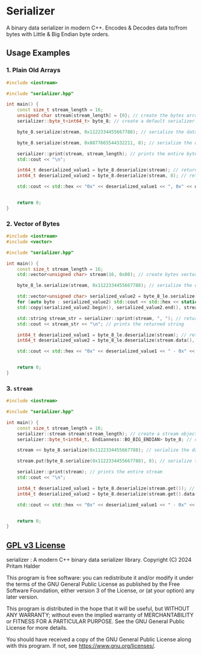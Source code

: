 # Serializer

A binary data serializer in modern C++. Encodes & Decodes data to/from bytes with Little & Big Endian byte orders.

## Usage Examples

### 1. Plain Old Arrays

```cpp
#include <iostream>

#include "serializer.hpp"

int main() {
    const size_t stream_length = 16;
    unsigned char stream[stream_length] = {0}; // create the bytes array
    serializer::byte_t<int64_t> byte_8; // create a default serializer object (Big Endian) of 8 bytes

    byte_8.serialize(stream, 0x1122334455667788); // serialize the data and start putting it from 0 index of bytes array

    byte_8.serialize(stream, 0x8877665544332211, 8); // serialize the data and start putting it from 8th index of bytes array

    serializer::print(stream, stream_length); // prints the entire bytes array (default delimeter "<space>")
    std::cout << "\n";

    int64_t deserialized_value1 = byte_8.deserialize(stream); // returns the data after deserializing from 0 index of bytes array
    int64_t deserialized_value2 = byte_8.deserialize(stream, 8); // returns the data after deserializing from 8th index of bytes array

    std::cout << std::hex << "0x" << deserialized_value1 << ", 0x" << deserialized_value2 << std::dec << "\n";


    return 0;
}

```

### 2. Vector of Bytes

```cpp
#include <iostream>
#include <vector>

#include "serializer.hpp"

int main() {
    const size_t stream_length = 16;
    std::vector<unsigned char> stream(16, 0x00); // create bytes vector with size & default values

    byte_8_le.serialize(stream, 0x1122334455667788); // serialize the data and start putting it from 0 index of bytes vector (using the libray provided, 8-byte signed integer in little endian byte order - object)

    std::vector<unsigned char> serialized_value2 = byte_8_le.serialize(0x1122334455667788); // returns the bytes vector of the serialized data
    for (auto byte : serialized_value2) std::cout << std::hex << static_cast<uint>(byte) << " "; std::cout << std::dec << "\n"; // prints the returned bytes vector
    std::copy(serialized_value2.begin(), serialized_value2.end(), stream.begin() + 8); // putting the returned bytes vector to the `stream` bytes vector from its 8th index

    std::string stream_str = serializer::sprint(stream, ", "); // returns the bytes as a string with <comma> delimeter
    std::cout << stream_str << "\n"; // prints the returned string

    int64_t deserialized_value1 = byte_8_le.deserialize(stream); // returns the data after deserializing from 0 index of bytes array
    int64_t deserialized_value2 = byte_8_le.deserialize(stream.data(), 8); // returns the data after deserializing from 8th index of internal memory of the bytes array

    std::cout << std::hex << "0x" << deserialized_value1 << " - 0x" << deserialized_value2 << std::dec << "\n";


    return 0;
}
```

### 3. `stream`

```cpp
#include <iostream>

#include "serializer.hpp"

int main() {
    const size_t stream_length = 16;
    serializer::stream stream(stream_length); // create a stream object with length
    serializer::byte_t<int64_t, Endianness::BO_BIG_ENDIAN> byte_8; // create a serializer object (Big Endian) of 8 bytes

    stream << byte_8.serialize(0x1122334455667788); // serialize the data and put it into the stream after previous

    stream.put(byte_8.serialize(0x1122334455667788), 8); // serialize the data and start putting it from 8th index of the stream

    serializer::print(stream); // prints the entire stream
    std::cout << "\n";

    int64_t deserialized_value1 = byte_8.deserialize(stream.get()); // returns the data after deserializing from 0 index of stream vector
    int64_t deserialized_value2 = byte_8.deserialize(stream.get().data(), 8); // returns the data after deserializing from 8th index of internal stream array

    std::cout << std::hex << "0x" << deserialized_value1 << " - 0x" << deserialized_value2 << std::dec << "\n";


    return 0;
}
```

## [GPL v3 License](./LICENSE)

serializer : A modern C++ binary data serializer library.
Copyright (C) 2024 Pritam Halder

This program is free software: you can redistribute it and/or modify
it under the terms of the GNU General Public License as published by
the Free Software Foundation, either version 3 of the License, or
(at your option) any later version.

This program is distributed in the hope that it will be useful,
but WITHOUT ANY WARRANTY; without even the implied warranty of
MERCHANTABILITY or FITNESS FOR A PARTICULAR PURPOSE. See the
GNU General Public License for more details.

You should have received a copy of the GNU General Public License
along with this program. If not, see <https://www.gnu.org/licenses/>.
